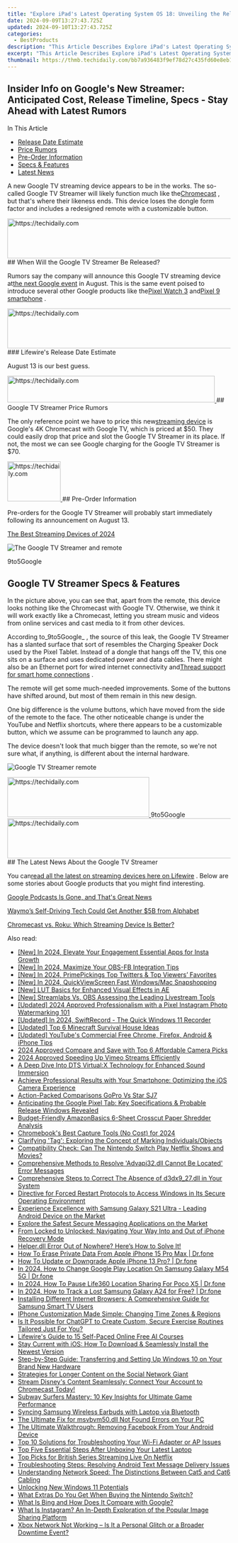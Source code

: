 ```yaml
---
title: "Explore iPad's Latest Operating System OS 18: Unveiling the Release Timeline and Pricing for New Users"
date: 2024-09-09T13:27:43.725Z
updated: 2024-09-10T13:27:43.725Z
categories:
  - BestProducts
description: "This Article Describes Explore iPad's Latest Operating System OS 18: Unveiling the Release Timeline and Pricing for New Users"
excerpt: "This Article Describes Explore iPad's Latest Operating System OS 18: Unveiling the Release Timeline and Pricing for New Users"
thumbnail: https://thmb.techidaily.com/bb7a936483f9ef78d27c435fd60e8eb11646b876bcc8f6574b11c1b4a0b3d5df.jpg
---
```


## Insider Info on Google's New Streamer: Anticipated Cost, Release Timeline, Specs - Stay Ahead with Latest Rumors

In This Article

* [Release Date Estimate](https://www.lifewire.com/#toc-when-will-the-google-tv-streamer-be-released)
* [Price Rumors](https://www.lifewire.com/#toc-google-tv-streamer-price-rumors)
* [Pre-Order Information](https://www.lifewire.com/#toc-pre-order-information)
* [Specs & Features](https://www.lifewire.com/#toc-google-tv-streamer-specs--features)
* [Latest News](https://www.lifewire.com/#toc-the-latest-news-about-the-google-tv-streamer)

 A new Google TV streaming device appears to be in the works. The so-called Google TV Streamer will likely function much like the[Chromecast](https://www.lifewire.com/guide-to-chromecast-2438213) , but that's where their likeness ends. This device loses the dongle form factor and includes a redesigned remote with a customizable button.  

<!-- affiliate ads begin -->
<a href="https://unicoeye.pxf.io/c/5597632/2134239/18498" target="_top" id="2134239">
  <img src="//a.impactradius-go.com/display-ad/18498-2134239" border="0" alt="https://techidaily.com" width="721" height="90"/>
</a>
<img height="0" width="0" src="https://unicoeye.pxf.io/i/5597632/2134239/18498" style="position:absolute;visibility:hidden;" border="0" />
<!-- affiliate ads end -->
## When Will the Google TV Streamer Be Released?

 Rumors say the company will announce this Google TV streaming device at[the next Google event](https://www.lifewire.com/google-event-5205756) in August. This is the same event poised to introduce several other Google products like the[Pixel Watch 3](https://www.lifewire.com/google-pixel-watch-3-8431024) and[Pixel 9 smartphone](https://www.lifewire.com/google-pixel-9-8630767) .  

<!-- affiliate ads begin -->
<a href="https://ephamedtechinc.pxf.io/c/5597632/2130530/26400" target="_top" id="2130530">
  <img src="//a.impactradius-go.com/display-ad/26400-2130530" border="0" alt="https://techidaily.com" width="728" height="90"/>
</a>
<img height="0" width="0" src="https://ephamedtechinc.pxf.io/i/5597632/2130530/26400" style="position:absolute;visibility:hidden;" border="0" />
<!-- affiliate ads end -->
### Lifewire's Release Date Estimate

August 13 is our best guess.

<!-- affiliate ads begin -->
<a href="https://bluettius.sjv.io/c/5597632/2139114/17108" target="_top" id="2139114">
  <img src="//a.impactradius-go.com/display-ad/17108-2139114" border="0" alt="https://techidaily.com" width="468" height="60"/>
</a>
<img height="0" width="0" src="https://bluettius.sjv.io/i/5597632/2139114/17108" style="position:absolute;visibility:hidden;" border="0" />
<!-- affiliate ads end -->
## Google TV Streamer Price Rumors

 The only reference point we have to price this new[streaming device](https://www.lifewire.com/what-is-a-streaming-device-5208767) is Google's 4K Chromecast with Google TV, which is priced at $50\. They could easily drop that price and slot the Google TV Streamer in its place. If not, the most we can see Google charging for the Google TV Streamer is $70.

<!-- affiliate ads begin -->
<a href="https://aligracehair.sjv.io/c/5597632/2115925/19272" target="_top" id="2115925">
  <img src="//a.impactradius-go.com/display-ad/19272-2115925" border="0" alt="https://techidaily.com" width="120" height="90"/>
</a>
<img height="0" width="0" src="https://aligracehair.sjv.io/i/5597632/2115925/19272" style="position:absolute;visibility:hidden;" border="0" />
<!-- affiliate ads end -->
## Pre-Order Information

 Pre-orders for the Google TV Streamer will probably start immediately following its announcement on August 13.

[The Best Streaming Devices of 2024](https://www.lifewire.com/best-streaming-devices-8682806)

![The Google TV Streamer and remote](https://www.lifewire.com/thmb/-vnWbTJuk9OzmaxhkBjEiqhYPRA=/960x0/filters:no_upscale():max_bytes(200000):strip_icc():format(webp)/google-tv-streamer-remote-f778bf371f604247a3e9592a4f4d4f6b.jpg)

9to5Google

## Google TV Streamer Specs & Features

 In the picture above, you can see that, apart from the remote, this device looks nothing like the Chromecast with Google TV. Otherwise, we think it will work exactly like a Chromecast, letting you stream music and videos from online services and cast media to it from other devices.

 According to_9to5Google_ , the source of this leak, the Google TV Streamer has a slanted surface that sort of resembles the Charging Speaker Dock used by the Pixel Tablet. Instead of a dongle that hangs off the TV, this one sits on a surface and uses dedicated power and data cables. There might also be an Ethernet port for wired internet connectivity and[Thread support for smart home connections](https://9to5google.com/2024/07/28/google-tv-streamer-fcc/) .

 The remote will get some much-needed improvements. Some of the buttons have shifted around, but most of them remain in this new design.

 One big difference is the volume buttons, which have moved from the side of the remote to the face. The other noticeable change is under the YouTube and Netflix shortcuts, where there appears to be a customizable button, which we assume can be programmed to launch any app.

 The device doesn't look that much bigger than the remote, so we're not sure what, if anything, is different about the internal hardware.  

![Google TV Streamer remote](https://www.lifewire.com/thmb/a47wfU6UCU7urolc1HR8HsvT2D8=/960x0/filters:no_upscale():max_bytes(200000):strip_icc():format(webp)/Google-TV-Streamer-Remote-ee116f9ff7d44f16a632d2414517c129.jpg)

<!-- affiliate ads begin -->
<a href="https://aligracehair.sjv.io/c/5597632/2115933/19272" target="_top" id="2115933">
  <img src="//a.impactradius-go.com/display-ad/19272-2115933" border="0" alt="https://techidaily.com" width="320" height="90"/>
</a>
<img height="0" width="0" src="https://aligracehair.sjv.io/i/5597632/2115933/19272" style="position:absolute;visibility:hidden;" border="0" />
<!-- affiliate ads end -->
9to5Google

<!-- affiliate ads begin -->
<a href="https://ephamedtechinc.pxf.io/c/5597632/2137216/26400" target="_top" id="2137216">
  <img src="//a.impactradius-go.com/display-ad/26400-2137216" border="0" alt="https://techidaily.com" width="728" height="90"/>
</a>
<img height="0" width="0" src="https://ephamedtechinc.pxf.io/i/5597632/2137216/26400" style="position:absolute;visibility:hidden;" border="0" />
<!-- affiliate ads end -->
## The Latest News About the Google TV Streamer

 You can[read all the latest on streaming devices here on Lifewire](https://www.lifewire.com/streaming-news-4797038) . Below are some stories about Google products that you might find interesting.

[Google Podcasts Is Gone, and That's Great News](https://www.lifewire.com/google-podcasts-is-gone-8628147)

[Waymo’s Self-Driving Tech Could Get Another $5B from Alphabet](https://www.lifewire.com/alphabets-5-billion-dollar-waymo-investment-8682877)

[Chromecast vs. Roku: Which Streaming Device Is Better?](https://www.lifewire.com/chromecast-vs-roku-4580492)


<ins class="adsbygoogle"
     style="display:block"
     data-ad-format="autorelaxed"
     data-ad-client="ca-pub-7571918770474297"
     data-ad-slot="1223367746"></ins>



<ins class="adsbygoogle"
     style="display:block"
     data-ad-client="ca-pub-7571918770474297"
     data-ad-slot="8358498916"
     data-ad-format="auto"
     data-full-width-responsive="true"></ins>

<span class="atpl-alsoreadstyle">Also read:</span>
<div><ul>
<li><a href="https://instagram-videos.techidaily.com/new-in-2024-elevate-your-engagement-essential-apps-for-insta-growth/"><u>[New] In 2024, Elevate Your Engagement  Essential Apps for Insta Growth</u></a></li>
<li><a href="https://video-capture.techidaily.com/new-in-2024-maximize-your-obs-fb-integration-tips/"><u>[New] In 2024, Maximize Your OBS-FB Integration Tips</u></a></li>
<li><a href="https://twitter-videos.techidaily.com/new-in-2024-primepickings-top-twitters-and-top-viewers-favorites/"><u>[New] In 2024, PrimePickings  Top Twitters & Top Viewers’ Favorites</u></a></li>
<li><a href="https://video-screen-grab.techidaily.com/new-in-2024-quickviewscreen-fast-windowsmac-snapshopping/"><u>[New] In 2024, QuickViewScreen  Fast Windows/Mac Snapshopping</u></a></li>
<li><a href="https://extra-skills.techidaily.com/new-lut-basics-for-enhanced-visual-effects-in-ae/"><u>[New] LUT Basics for Enhanced Visual Effects in AE</u></a></li>
<li><a href="https://digital-screen-recording.techidaily.com/new-streamlabs-vs-obs-assessing-the-leading-livestream-tools/"><u>[New] Streamlabs Vs. OBS  Assessing the Leading Livestream Tools</u></a></li>
<li><a href="https://instagram-video-recordings.techidaily.com/updated-2024-approved-professionalism-with-a-pixel-instagram-photo-watermarking-101/"><u>[Updated] 2024 Approved  Professionalism with a Pixel  Instagram Photo Watermarking 101</u></a></li>
<li><a href="https://screen-recording.techidaily.com/updated-in-2024-swiftrecord-the-quick-windows-11-recorder/"><u>[Updated] In 2024, SwiftRecord - The Quick Windows 11 Recorder</u></a></li>
<li><a href="https://screen-activity-recording.techidaily.com/updated-top-6-minecraft-survival-house-ideas/"><u>[Updated] Top 6 Minecraft Survival House Ideas</u></a></li>
<li><a href="https://facebook-video-footage.techidaily.com/updated-youtubes-commercial-free-chrome-firefox-android-and-iphone-tips/"><u>[Updated] YouTube's Commercial Free  Chrome, Firefox, Android & iPhone Tips</u></a></li>
<li><a href="https://extra-tips.techidaily.com/2024-approved-compare-and-save-with-top-6-affordable-camera-picks/"><u>2024 Approved  Compare and Save with Top 6 Affordable Camera Picks</u></a></li>
<li><a href="https://vimeo-videos.techidaily.com/2024-approved-speeding-up-vimeo-streams-efficiently/"><u>2024 Approved  Speeding Up Vimeo Streams Efficiently</u></a></li>
<li><a href="https://technical-tips.techidaily.com/a-deep-dive-into-dts-virtualx-technology-for-enhanced-sound-immersion/"><u>A Deep Dive Into DTS Virtual:X Technology for Enhanced Sound Immersion</u></a></li>
<li><a href="https://technical-tips.techidaily.com/achieve-professional-results-with-your-smartphone-optimizing-the-ios-camera-experience/"><u>Achieve Professional Results with Your Smartphone: Optimizing the iOS Camera Experience</u></a></li>
<li><a href="https://fox-glue.techidaily.com/action-packed-comparisons-gopro-vs-star-sj7/"><u>Action-Packed Comparisons  GoPro Vs Star SJ7</u></a></li>
<li><a href="https://technical-tips.techidaily.com/anticipating-the-google-pixel-tab-key-specifications-and-probable-release-windows-revealed/"><u>Anticipating the Google Pixel Tab: Key Specifications & Probable Release Windows Revealed</u></a></li>
<li><a href="https://some-approaches.techidaily.com/budget-friendly-amazonbasics-6-sheet-crosscut-paper-shredder-analysis/"><u>Budget-Friendly AmazonBasics 6-Sheet Crosscut Paper Shredder Analysis</u></a></li>
<li><a href="https://video-capture.techidaily.com/chromebooks-best-capture-tools-no-cost-for-2024/"><u>Chromebook's Best Capture Tools (No Cost) for 2024</u></a></li>
<li><a href="https://technical-tips.techidaily.com/clarifying-tag-exploring-the-concept-of-marking-individualsobjects/"><u>Clarifying 'Tag': Exploring the Concept of Marking Individuals/Objects</u></a></li>
<li><a href="https://technical-tips.techidaily.com/compatibility-check-can-the-nintendo-switch-play-netflix-shows-and-movies/"><u>Compatibility Check: Can The Nintendo Switch Play Netflix Shows and Movies?</u></a></li>
<li><a href="https://technical-tips.techidaily.com/comprehensive-methods-to-resolve-advapi32dll-cannot-be-located-error-messages/"><u>Comprehensive Methods to Resolve 'Advapi32.dll Cannot Be Located' Error Messages</u></a></li>
<li><a href="https://technical-tips.techidaily.com/comprehensive-steps-to-correct-the-absence-of-d3dx927dll-in-your-system/"><u>Comprehensive Steps to Correct The Absence of d3dx9_27.dll in Your System</u></a></li>
<li><a href="https://technical-tips.techidaily.com/directive-for-forced-restart-protocols-to-access-windows-in-its-secure-operating-environment/"><u>Directive for Forced Restart Protocols to Access Windows in Its Secure Operating Environment</u></a></li>
<li><a href="https://buynow-help.techidaily.com/experience-excellence-with-samsung-galaxy-s21-ultra-leading-android-device-on-the-market/"><u>Experience Excellence with Samsung Galaxy S21 Ultra - Leading Android Device on the Market</u></a></li>
<li><a href="https://technical-tips.techidaily.com/explore-the-safest-secure-messaging-applications-on-the-market/"><u>Explore the Safest Secure Messaging Applications on the Market</u></a></li>
<li><a href="https://technical-tips.techidaily.com/from-locked-to-unlocked-navigating-your-way-into-and-out-of-iphone-recovery-mode/"><u>From Locked to Unlocked: Navigating Your Way Into and Out of iPhone Recovery Mode</u></a></li>
<li><a href="https://technical-tips.techidaily.com/helperdll-error-out-of-nowhere-heres-how-to-solve-it/"><u>Helper.dll Error Out of Nowhere? Here’s How to Solve It!</u></a></li>
<li><a href="https://techidaily.com/how-to-erase-private-data-from-apple-iphone-15-pro-max-drfone-by-drfone-ios-full-data-eraser-ios-full-data-eraser/"><u>How To Erase Private Data From Apple iPhone 15 Pro Max | Dr.fone</u></a></li>
<li><a href="https://techidaily.com/how-to-update-or-downgrade-apple-iphone-13-pro-drfone-by-drfone-ios-system-repair-ios-system-repair/"><u>How To Update or Downgrade Apple iPhone 13 Pro? | Dr.fone</u></a></li>
<li><a href="https://review-topics.techidaily.com/in-2024-how-to-change-google-play-location-on-samsung-galaxy-m54-5g-drfone-by-drfone-virtual-android/"><u>In 2024, How to Change Google Play Location On Samsung Galaxy M54 5G | Dr.fone</u></a></li>
<li><a href="https://location-social.techidaily.com/in-2024-how-to-pause-life360-location-sharing-for-poco-x5-drfone-by-drfone-virtual-android/"><u>In 2024, How To Pause Life360 Location Sharing For Poco X5 | Dr.fone</u></a></li>
<li><a href="https://android-location-track.techidaily.com/in-2024-how-to-track-a-lost-samsung-galaxy-a24-for-free-drfone-by-drfone-virtual-android/"><u>In 2024, How to Track a Lost Samsung Galaxy A24 for Free? | Dr.fone</u></a></li>
<li><a href="https://technical-tips.techidaily.com/installing-different-internet-browsers-a-comprehensive-guide-for-samsung-smart-tv-users/"><u>Installing Different Internet Browsers: A Comprehensive Guide for Samsung Smart TV Users</u></a></li>
<li><a href="https://technical-tips.techidaily.com/iphone-customization-made-simple-changing-time-zones-and-regions/"><u>IPhone Customization Made Simple: Changing Time Zones & Regions</u></a></li>
<li><a href="https://tech-revival.techidaily.com/is-it-possible-for-chatgpt-to-create-custom-secure-exercise-routines-tailored-just-for-you/"><u>Is It Possible for ChatGPT to Create Custom, Secure Exercise Routines Tailored Just For You?</u></a></li>
<li><a href="https://technical-tips.techidaily.com/lifewires-guide-to-15-self-paced-online-free-ai-courses/"><u>Lifewire's Guide to 15 Self-Paced Online Free AI Courses</u></a></li>
<li><a href="https://technical-tips.techidaily.com/stay-current-with-ios-how-to-download-and-seamlessly-install-the-newest-version/"><u>Stay Current with iOS: How To Download & Seamlessly Install the Newest Version</u></a></li>
<li><a href="https://technical-tips.techidaily.com/step-by-step-guide-transferring-and-setting-up-windows-10-on-your-brand-new-hardware/"><u>Step-by-Step Guide: Transferring and Setting Up Windows 10 on Your Brand New Hardware</u></a></li>
<li><a href="https://instagram-video-recordings.techidaily.com/strategies-for-longer-content-on-the-social-network-giant/"><u>Strategies for Longer Content on the Social Network Giant</u></a></li>
<li><a href="https://technical-tips.techidaily.com/stream-disneys-content-seamlessly-connect-your-account-to-chromecast-today/"><u>Stream Disney's Content Seamlessly: Connect Your Account to Chromecast Today!</u></a></li>
<li><a href="https://technical-tips.techidaily.com/subway-surfers-mastery-10-key-insights-for-ultimate-game-performance/"><u>Subway Surfers Mastery: 10 Key Insights for Ultimate Game Performance</u></a></li>
<li><a href="https://technical-tips.techidaily.com/syncing-samsung-wireless-earbuds-with-laptop-via-bluetooth/"><u>Syncing Samsung Wireless Earbuds with Laptop via Bluetooth</u></a></li>
<li><a href="https://technical-tips.techidaily.com/the-ultimate-fix-for-msvbvm50dll-not-found-errors-on-your-pc/"><u>The Ultimate Fix for msvbvm50.dll Not Found Errors on Your PC</u></a></li>
<li><a href="https://technical-tips.techidaily.com/the-ultimate-walkthrough-removing-facebook-from-your-android-device/"><u>The Ultimate Walkthrough: Removing Facebook From Your Android Device</u></a></li>
<li><a href="https://technical-tips.techidaily.com/top-10-solutions-for-troubleshooting-your-wi-fi-adapter-or-ap-issues/"><u>Top 10 Solutions for Troubleshooting Your Wi-Fi Adapter or AP Issues</u></a></li>
<li><a href="https://technical-tips.techidaily.com/top-five-essential-steps-after-unboxing-your-latest-laptop/"><u>Top Five Essential Steps After Unboxing Your Latest Laptop</u></a></li>
<li><a href="https://technical-tips.techidaily.com/top-picks-for-british-series-streaming-live-on-netflix/"><u>Top Picks for British Series Streaming Live On Netflix</u></a></li>
<li><a href="https://technical-tips.techidaily.com/troubleshooting-steps-resolving-android-text-message-delivery-issues/"><u>Troubleshooting Steps: Resolving Android Text Message Delivery Issues</u></a></li>
<li><a href="https://technical-tips.techidaily.com/understanding-network-speed-the-distinctions-between-cat5-and-cat6-cabling/"><u>Understanding Network Speed: The Distinctions Between Cat5 and Cat6 Cabling</u></a></li>
<li><a href="https://vp-tips.techidaily.com/unlocking-new-windows-11-potentials/"><u>Unlocking New Windows 11 Potentials</u></a></li>
<li><a href="https://technical-tips.techidaily.com/what-extras-do-you-get-when-buying-the-nintendo-switch/"><u>What Extras Do You Get When Buying the Nintendo Switch?</u></a></li>
<li><a href="https://techno-recovery.techidaily.com/what-is-bing-and-how-does-it-compare-with-google/"><u>What Is Bing and How Does It Compare with Google?</u></a></li>
<li><a href="https://technical-tips.techidaily.com/what-is-instagram-an-in-depth-exploration-of-the-popular-image-sharing-platform/"><u>What Is Instagram? An In-Depth Exploration of the Popular Image Sharing Platform</u></a></li>
<li><a href="https://technical-tips.techidaily.com/xbox-network-not-working-is-it-a-personal-glitch-or-a-broader-downtime-event/"><u>Xbox Network Not Working – Is It a Personal Glitch or a Broader Downtime Event?</u></a></li>
</ul></div>
